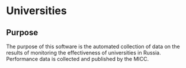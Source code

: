 # Universities

## Purpose

The purpose of this software is the automated collection of data on the results of monitoring the effectiveness of universities in Russia. Performance data is collected and published by the MICC.  

